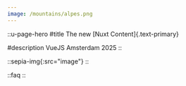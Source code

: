 ```yaml
---
image: /mountains/alpes.png
---
```


::u-page-hero
#title
The new [Nuxt Content]{.text-primary}

#description
VueJS Amsterdam 2025
::

::sepia-img{:src="image"}
::

::faq
::
